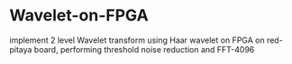 # Wavelet-on-FPGA
implement 2 level Wavelet transform using Haar wavelet on FPGA on red-pitaya board, performing threshold noise reduction and FFT-4096
